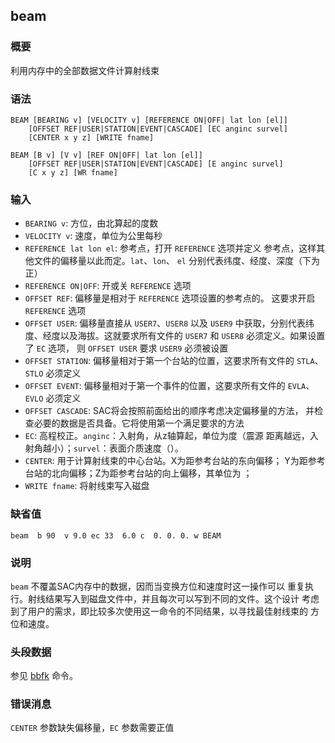 ## beam

### 概要

利用内存中的全部数据文件计算射线束

### 语法

``` {.bash}
BEAM [BEARING v] [VELOCITY v] [REFERENCE ON|OFF| lat lon [el]]
    [OFFSET REF|USER|STATION|EVENT|CASCADE] [EC anginc survel]
    [CENTER x y z] [WRITE fname]
```
``` {.bash}
BEAM [B v] [V v] [REF ON|OFF| lat lon [el]]
    [OFFSET REF|USER|STATION|EVENT|CASCADE] [E anginc survel]
    [C x y z] [WR fname]
```

### 输入

- `BEARING v`:   方位，由北算起的度数
- `VELOCITY v`:   速度，单位为公里每秒
- `REFERENCE lat lon el`:   参考点，打开 `REFERENCE` 选项并定义
    参考点，这样其他文件的偏移量以此而定。`lat`、`lon`、 `el`
    分别代表纬度、经度、深度（下为正）
- `REFERENCE ON|OFF`:   开或关 `REFERENCE` 选项
- `OFFSET REF`:   偏移量是相对于 `REFERENCE` 选项设置的参考点的。 这要求开启 `REFERENCE` 选项
- `OFFSET USER`:   偏移量直接从 `USER7`、`USER8` 以及 `USER9`
    中获取，分别代表纬度、经度以及海拔。这就要求所有文件的 `USER7` 和
    `USER8` 必须定义。如果设置了 `EC` 选项， 则 `OFFSET USER` 要求
    `USER9` 必须被设置
- `OFFSET STATION`:   偏移量相对于第一个台站的位置，这要求所有文件的 `STLA`、`STLO`
    必须定义
- `OFFSET EVENT`:   偏移量相对于第一个事件的位置，这要求所有文件的 `EVLA`、`EVLO`
    必须定义
- `OFFSET CASCADE`:   SAC将会按照前面给出的顺序考虑决定偏移量的方法，
    并检查必要的数据是否具备。它将使用第一个满足要求的方法
- `EC`:   高程校正。`anginc`：入射角，从z轴算起，单位为度（震源
    距离越远，入射角越小）；`survel`：表面介质速度（）。
- `CENTER`:   用于计算射线束的中心台站。X为距参考台站的东向偏移；
    Y为距参考台站的北向偏移；Z为距参考台站的向上偏移，其单位为 ；
- `WRITE fname`:   将射线束写入磁盘

### 缺省值

``` {.bash}
beam  b 90  v 9.0 ec 33  6.0 c  0. 0. 0. w BEAM
```

### 说明

`beam` 不覆盖SAC内存中的数据，因而当变换方位和速度时这一操作可以
重复执行。射线结果写入到磁盘文件中，并且每次可以写到不同的文件。这个设计
考虑到了用户的需求，即比较多次使用这一命令的不同结果，以寻找最佳射线束的
方位和速度。

### 头段数据

参见 [bbfk](/commands/bbfk.md) 命令。

### 错误消息

`CENTER` 参数缺失偏移量，`EC` 参数需要正值
